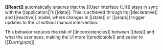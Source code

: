 **[[React]]** automatically ensures that the [[User Interface (UI)]] stays in sync with the [[application]]’s [[data]]. This is achieved through its [[declarative]] and [[reactive]] model, where changes in [[state]] or [[props]] trigger updates to the UI without manual intervention.

This behavior reduces the risk of [[inconsistencies]] between [[data]] and what the user sees, making the UI more [[predictable]] and easier to [[Συντήρηση]].